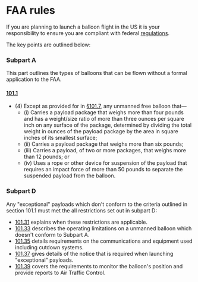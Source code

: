 # FAA rules

If you are planning to launch a balloon flight in the US it is your responsibility to ensure you are compliant with federal [regulations](http://www.ecfr.gov/cgi-bin/ECFR?page=browse).

The key points are outlined below:

### Subpart A
This part outlines the types of balloons that can be flown without a formal application to the FAA.

#### [101.1](https://www.ecfr.gov/cgi-bin/retrieveECFR?gp=&SID=9accbf4b408fe5b88e1914164a097dd8&mc=true&r=PART&n=pt14.2.101#se14.2.101_111)
- (4) Except as provided for in [§101.7](https://www.ecfr.gov/cgi-bin/retrieveECFR?gp=&SID=9accbf4b408fe5b88e1914164a097dd8&mc=true&r=PART&n=pt14.2.101#se14.2.101_17), any unmanned free balloon that—
  - (i) Carries a payload package that weighs more than four pounds and has a weight/size ratio of more than three ounces per square inch on any surface of the package, determined by dividing the total weight in ounces of the payload package by the area in square inches of its smallest surface;
  - (ii) Carries a payload package that weighs more than six pounds;
  - (iii) Carries a payload, of two or more packages, that weighs more than 12 pounds; or
  - (iv) Uses a rope or other device for suspension of the payload that requires an impact force of more than 50 pounds to separate the suspended payload from the balloon.

### Subpart D
Any "exceptional" payloads which don't conform to the criteria outlined in section 101.1 must met the all restrictions set out in subpart D:
- [101.31](https://www.ecfr.gov/cgi-bin/retrieveECFR?gp=&SID=9accbf4b408fe5b88e1914164a097dd8&mc=true&r=PART&n=pt14.2.101#se14.2.101_131) explains when these restrictions are applicable.
- [101.33](https://www.ecfr.gov/cgi-bin/retrieveECFR?gp=&SID=9accbf4b408fe5b88e1914164a097dd8&mc=true&r=PART&n=pt14.2.101#se14.2.101_133) describes the operating limitations on a unmanned balloon which doesn't conform to Subpart A.
- [101.35](https://www.ecfr.gov/cgi-bin/retrieveECFR?gp=&SID=9accbf4b408fe5b88e1914164a097dd8&mc=true&r=PART&n=pt14.2.101#se14.2.101_135) details requirements on the communications and equipment used including cutdown systems.
- [101.37](https://www.ecfr.gov/cgi-bin/retrieveECFR?gp=&SID=9accbf4b408fe5b88e1914164a097dd8&mc=true&r=PART&n=pt14.2.101#se14.2.101_137) gives details of the notice that is required when launching "exceptional" payloads.
- [101.39](https://www.ecfr.gov/cgi-bin/retrieveECFR?gp=&SID=9accbf4b408fe5b88e1914164a097dd8&mc=true&r=PART&n=pt14.2.101#se14.2.101_139) covers the requirements to monitor the balloon's position and provide reports to Air Traffic Control.
